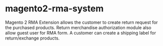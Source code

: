 # magento2-rma-system
Magento 2 RMA Extension allows the customer to create return request for the purchased products. Return merchandise authorization module also allow guest user for RMA form. A customer can create a shipping label for return/exchange products.
